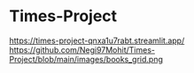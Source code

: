 # Times-Project

https://times-project-qnxa1u7rabt.streamlit.app/
https://github.com/Negi97Mohit/Times-Project/blob/main/images/books_grid.png
